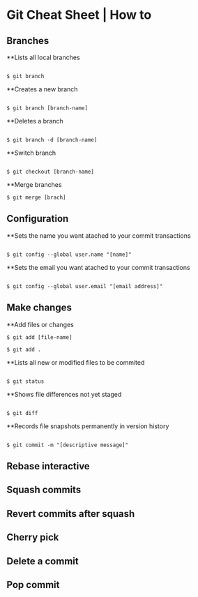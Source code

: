 # Git Cheat Sheet | How to

## Branches

**Lists all local branches

```

$ git branch

```

**Creates a new branch
```

$ git branch [branch-name]

```

**Deletes a branch
```

$ git branch -d [branch-name]

```

**Switch branch
```

$ git checkout [branch-name]

```

**Merge branches
```
$ git merge [brach]

```


## Configuration

**Sets the name you want atached to your commit transactions
```

$ git config --global user.name "[name]"

```

**Sets the email you want atached to your commit transactions
```

$ git config --global user.email "[email address]"

```

## Make changes

**Add files or changes
```
$ git add [file-name] 

$ git add .

```
**Lists all new or modified files to be commited
```

$ git status

```

**Shows file differences not yet staged
```

$ git diff

```

**Records file snapshots permanently in version history
```

$ git commit -m "[descriptive message]"

```


## Rebase interactive

## Squash commits

## Revert commits after squash 

## Cherry pick

## Delete a commit

## Pop commit


